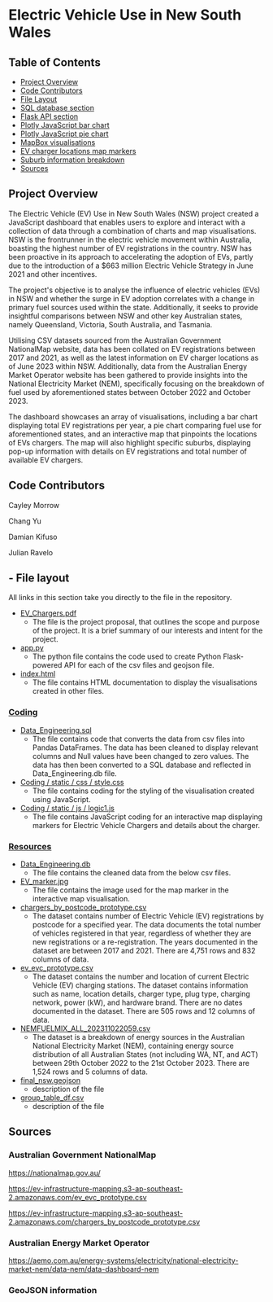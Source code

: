 # Electric Vehicle Use in New South Wales
## Table of Contents
- [Project Overview](#project-overview)
- [Code Contributors](#code-contributors)
- [File Layout](#file-layout)
- [SQL database section](#sql-database-section)
- [Flask API section](#flask-api-section)
- [Plotly JavaScript bar chart](#plotly-javascript-bar-chart)
- [Plotly JavaScript pie chart](#plotly-javascript-pie-chart)
- [MapBox visualisations](#mapbox-visualisations)
- [EV charger locations map markers](#ev-charger-locations-map-markers)
- [Suburb information breakdown](#suburb-information-breakdown)
- [Sources](#sources)

## Project Overview
The Electric Vehicle (EV) Use in New South Wales (NSW) project created a JavaScript dashboard that enables users to explore and interact with a collection of data through a combination of charts and map visualisations. NSW is the frontrunner in the electric vehicle movement within Australia, boasting the highest number of EV registrations in the country. NSW has been proactive in its approach to accelerating the adoption of EVs, partly due to the introduction of a $663 million Electric Vehicle Strategy in June 2021 and other incentives. 

The project's objective is to analyse the influence of electric vehicles (EVs) in NSW and whether the surge in EV adoption correlates with a change in primary fuel sources used within the state. Additionally, it seeks to provide insightful comparisons between NSW and other key Australian states, namely Queensland, Victoria, South Australia, and Tasmania. 

Utilising CSV datasets sourced from the Australian Government NationalMap website, data has been collated on EV registrations between 2017 and 2021, as well as the latest information on EV charger locations as of June 2023 within NSW. Additionally, data from the Australian Energy Market Operator website has been gathered to provide insights into the National Electricity Market (NEM), specifically focusing on the breakdown of fuel used by aforementioned states between October 2022 and October 2023. 

The dashboard showcases an array of visualisations, including a bar chart displaying total EV registrations per year, a pie chart comparing fuel use for aforementioned states, and an interactive map that pinpoints the locations of EVs chargers. The map will also highlight specific suburbs, displaying pop-up information with details on EV registrations and total number of available EV chargers.

## Code Contributors
Cayley Morrow

Chang Yu

Damian Kifuso

Julian Ravelo
## - File layout
All links in this section take you directly to the file in the repository.

- [EV_Chargers.pdf](EV_Chargers.pdf)
    - The file is the project proposal, that outlines the scope and purpose of the project. It is a brief summary of our interests and intent for the project.
- [app.py](app.py)
    - The python file contains the code used to create Python Flask-powered API for each of the csv files and geojson file. 
- [index.html](index.html)
    - The file contains HTML documentation to display the visualisations created in other files. 

### [Coding](coding)
- [Data_Engineering.sql](Coding/Data_Engineering.sql)
    - The file contains code that converts the data from csv files into Pandas DataFrames. The data has been cleaned to display relevant columns and Null values have been changed to zero values. The data has then been converted to a SQL database and reflected in Data_Engineering.db file. 
- [Coding / static / css / style.css](Coding/static/css/style.css)
    - The file contains coding for the styling of the visualisation created using JavaScript.
- [Coding / static / js / logic1.js](Coding/static/js/logic1.js)
    - The file contains JavaScript coding for an interactive map displaying markers for Electric Vehicle Chargers and details about the charger. 
### [Resources](resources)
- [Data_Engineering.db](Resources/Data_Engineering.db)
    - The file contains the cleaned data from the below csv files.
- [EV_marker.jpg](Resources/EV_marker.jpg)
    - The file contains the image used for the map marker in the interactive map visualisation.
- [chargers_by_postcode_prototype.csv](Resources/chargers_by_postcode_prototype.csv)
    - The dataset contains number of Electric Vehicle (EV) registrations by postcode for a specified year. The data documents the total number of vehicles registered in that year, regardless of whether they are new registrations or a re-registration. The years documented in the dataset are between 2017 and 2021. There are 4,751 rows and 832 columns of data.
- [ev_evc_prototype.csv](Resources/ev_evc_prototype.csv)
    - The dataset contains the number and location of current Electric Vehicle (EV) charging stations. The dataset contains information such as name, location details, charger type, plug type, charging network, power (kW), and hardware brand. There are no dates documented in the dataset. There are 505 rows and 12 columns of data.
- [NEMFUELMIX_ALL_202311022059.csv](Resources/NEMFUELMIX_ALL_202311022059.csv)
    - The dataset is a breakdown of energy sources in the Australian National Electricity Market (NEM), containing energy source distribution of all Australian States (not including WA, NT, and ACT) between 29th October 2022 to the 21st October 2023. There are 1,524 rows and 5 columns of data.
- [final_nsw.geojson](Resources/final_nsw.geojson)
    - description of the file
- [group_table_df.csv](Resources/group_table_df.csv)
    - description of the file

## Sources
### Australian Government NationalMap 

https://nationalmap.gov.au/
                                   
https://ev-infrastructure-mapping.s3-ap-southeast-2.amazonaws.com/ev_evc_prototype.csv

https://ev-infrastructure-mapping.s3-ap-southeast-2.amazonaws.com/chargers_by_postcode_prototype.csv

### Australian Energy Market Operator

https://aemo.com.au/energy-systems/electricity/national-electricity-market-nem/data-nem/data-dashboard-nem

### GeoJSON information
